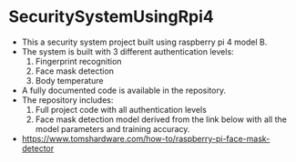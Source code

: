 # SecuritySystemUsingRpi4
- This a security system project built using raspberry pi 4 model B.
- The system is built with 3 different authentication levels:
  1. Fingerprint recognition
  2. Face mask detection
  3. Body temperature
- A fully documented code is available in the repository.
- The repository includes:
  1. Full project code with all authentication levels
  2. Face mask detection model derived from the link below with all the model parameters and training accuracy.
- https://www.tomshardware.com/how-to/raspberry-pi-face-mask-detector
